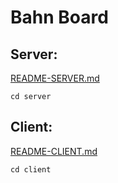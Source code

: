 # Bahn Board

## Server:
[README-SERVER.md](server/README-SERVER.md)

`cd server`

## Client:
[README-CLIENT.md](client/README-CLIENT.md)

`cd client`


